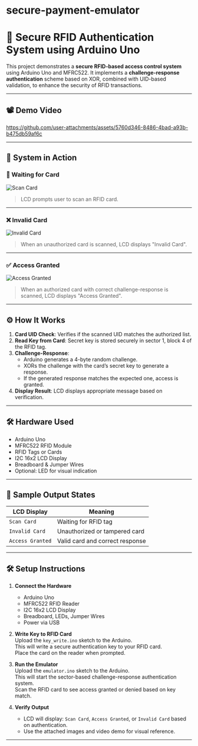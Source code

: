 # secure-payment-emulator

# 🔐 Secure RFID Authentication System using Arduino Uno

This project demonstrates a **secure RFID-based access control system** using Arduino Uno and MFRC522. It implements a **challenge-response authentication** scheme based on XOR, combined with UID-based validation, to enhance the security of RFID transactions.

---

## 📽️ Demo Video

https://github.com/user-attachments/assets/5760d346-8486-4bad-a93b-b475db59af6c

---

## 📸 System in Action

### 🔄 Waiting for Card

![Scan Card](https://github.com/user-attachments/assets/f35d165c-a900-4dfe-9aa0-2b9f57238063)

> LCD prompts user to scan an RFID card.

---

### ❌ Invalid Card

![Invalid Card](https://github.com/user-attachments/assets/1ea44ed8-319c-462a-907f-814295813803)

> When an unauthorized card is scanned, LCD displays "Invalid Card".

---

### ✅ Access Granted

![Access Granted](https://github.com/user-attachments/assets/37f02a98-105e-4e06-bbb6-a051ccf12113)

> When an authorized card with correct challenge-response is scanned, LCD displays "Access Granted".

---

## ⚙️ How It Works

1. **Card UID Check**: Verifies if the scanned UID matches the authorized list.
2. **Read Key from Card**: Secret key is stored securely in sector 1, block 4 of the RFID tag.
3. **Challenge-Response**:
   - Arduino generates a 4-byte random challenge.
   - XORs the challenge with the card’s secret key to generate a response.
   - If the generated response matches the expected one, access is granted.
4. **Display Result**: LCD displays appropriate message based on verification.

---

## 🛠 Hardware Used

- Arduino Uno
- MFRC522 RFID Module
- RFID Tags or Cards
- I2C 16x2 LCD Display
- Breadboard & Jumper Wires
- Optional: LED for visual indication

---

## 🧪 Sample Output States

| LCD Display      | Meaning                          |
|------------------|----------------------------------|
| `Scan Card`      | Waiting for RFID tag             |
| `Invalid Card`   | Unauthorized or tampered card    |
| `Access Granted` | Valid card and correct response  |

---

## 🛠️ Setup Instructions

1. **Connect the Hardware**  
   - Arduino Uno  
   - MFRC522 RFID Reader  
   - I2C 16x2 LCD Display  
   - Breadboard, LEDs, Jumper Wires  
   - Power via USB

2. **Write Key to RFID Card**  
   Upload the `key_write.ino` sketch to the Arduino.  
   This will write a secure authentication key to your RFID card.  
   Place the card on the reader when prompted.

3. **Run the Emulator**  
   Upload the `emulator.ino` sketch to the Arduino.  
   This will start the sector-based challenge-response authentication system.  
   Scan the RFID card to see access granted or denied based on key match.

4. **Verify Output**  
   - LCD will display: `Scan Card`, `Access Granted`, or `Invalid Card` based on authentication.  
   - Use the attached images and video demo for visual reference.


---

